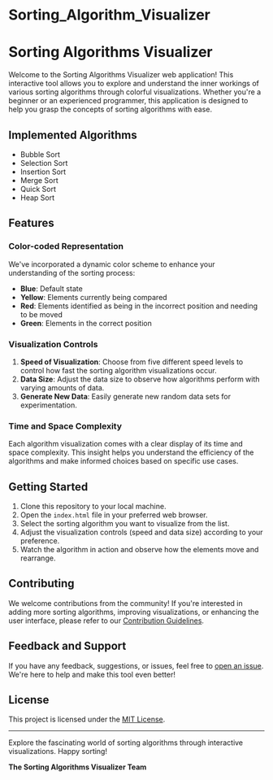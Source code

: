 # Sorting_Algorithm_Visualizer

# Sorting Algorithms Visualizer

Welcome to the Sorting Algorithms Visualizer web application! This interactive tool allows you to explore and understand the inner workings of various sorting algorithms through colorful visualizations. Whether you're a beginner or an experienced programmer, this application is designed to help you grasp the concepts of sorting algorithms with ease.

## Implemented Algorithms

- Bubble Sort
- Selection Sort
- Insertion Sort
- Merge Sort
- Quick Sort
- Heap Sort

## Features

### Color-coded Representation

We've incorporated a dynamic color scheme to enhance your understanding of the sorting process:

- **Blue**: Default state
- **Yellow**: Elements currently being compared
- **Red**: Elements identified as being in the incorrect position and needing to be moved
- **Green**: Elements in the correct position

### Visualization Controls

1. **Speed of Visualization**: Choose from five different speed levels to control how fast the sorting algorithm visualizations occur.
2. **Data Size**: Adjust the data size to observe how algorithms perform with varying amounts of data.
3. **Generate New Data**: Easily generate new random data sets for experimentation.

### Time and Space Complexity

Each algorithm visualization comes with a clear display of its time and space complexity. This insight helps you understand the efficiency of the algorithms and make informed choices based on specific use cases.

## Getting Started

1. Clone this repository to your local machine.
2. Open the `index.html` file in your preferred web browser.
3. Select the sorting algorithm you want to visualize from the list.
4. Adjust the visualization controls (speed and data size) according to your preference.
5. Watch the algorithm in action and observe how the elements move and rearrange.

## Contributing

We welcome contributions from the community! If you're interested in adding more sorting algorithms, improving visualizations, or enhancing the user interface, please refer to our [Contribution Guidelines](CONTRIBUTING.md).

## Feedback and Support

If you have any feedback, suggestions, or issues, feel free to [open an issue](https://github.com/sorting-algorithms-visualizer/issues). We're here to help and make this tool even better!

## License

This project is licensed under the [MIT License](LICENSE).

---

Explore the fascinating world of sorting algorithms through interactive visualizations. Happy sorting!

**The Sorting Algorithms Visualizer Team**
